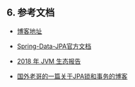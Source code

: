 ## 6. 参考文档

- [博客地址](https://hawawa.gitee.io/categories/SpringDataJPA/)

- [Spring-Data-JPA官方文档](https://spring.io/projects/spring-data-jpa#learn)
- [2018 年 JVM 生态报告](https://snyk.io/blog/jvm-ecosystem-report-2018-platform-application/)

- [国外老哥的一篇关于JPA锁和事务的博客](https://www.byteslounge.com/subcategory/jpa)